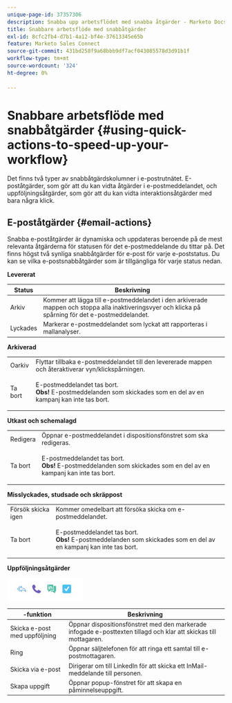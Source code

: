 ```yaml
---
unique-page-id: 37357306
description: Snabba upp arbetsflödet med snabba åtgärder - Marketo Docs - Produktdokumentation
title: Snabbare arbetsflöde med snabbåtgärder
exl-id: 8cfc2fb4-d7b1-4a12-bf4e-37613345e65b
feature: Marketo Sales Connect
source-git-commit: 431bd258f9a68bbb9df7acf043085578d3d91b1f
workflow-type: tm+mt
source-wordcount: '324'
ht-degree: 0%

---
```


# Snabbare arbetsflöde med snabbåtgärder {#using-quick-actions-to-speed-up-your-workflow}

Det finns två typer av snabbåtgärdskolumner i e-postrutnätet. E-poståtgärder, som gör att du kan vidta åtgärder i e-postmeddelandet, och uppföljningsåtgärder, som gör att du kan vidta interaktionsåtgärder med bara några klick.

## E-poståtgärder {#email-actions}

Snabba e-poståtgärder är dynamiska och uppdateras beroende på de mest relevanta åtgärderna för statusen för det e-postmeddelande du tittar på. Det finns högst två synliga snabbåtgärder för e-post för varje e-poststatus. Du kan se vilka e-postsnabbåtgärder som är tillgängliga för varje status nedan.

**Levererat**

| Status | Beskrivning |
|---|---|
| Arkiv | Kommer att lägga till e-postmeddelandet i den arkiverade mappen och stoppa alla inaktiveringsvyer och klicka på spårning för det e-postmeddelandet. |
| Lyckades | Markerar e-postmeddelandet som lyckat att rapporteras i mallanalyser. |

**Arkiverad**

<table> 
 <colgroup> 
  <col> 
  <col> 
 </colgroup> 
 <tbody> 
  <tr> 
   <td>Oarkiv</td> 
   <td>Flyttar tillbaka e-postmeddelandet till den levererade mappen och återaktiverar vyn/klickspårningen.</td> 
  </tr> 
  <tr> 
   <td>Ta bort</td> 
   <td><p>E-postmeddelandet tas bort.<br><strong>Obs!</strong> E-postmeddelanden som skickades som en del av en kampanj kan inte tas bort.</p></td> 
  </tr> 
 </tbody> 
</table>

**Utkast och schemalagd**

<table> 
 <colgroup> 
  <col> 
  <col> 
 </colgroup> 
 <tbody> 
  <tr> 
   <td>Redigera</td> 
   <td>Öppnar e-postmeddelandet i dispositionsfönstret som ska redigeras.</td> 
  </tr> 
  <tr> 
   <td>Ta bort</td> 
   <td><p>E-postmeddelandet tas bort.<br><strong>Obs!</strong> E-postmeddelanden som skickades som en del av en kampanj kan inte tas bort.</p></td> 
  </tr> 
 </tbody> 
</table>

**Misslyckades, studsade och skräppost**

<table> 
 <colgroup> 
  <col> 
  <col> 
 </colgroup> 
 <tbody> 
  <tr> 
   <td>Försök skicka igen</td> 
   <td>Kommer omedelbart att försöka skicka om e-postmeddelandet.</td> 
  </tr> 
  <tr> 
   <td>Ta bort</td> 
   <td><p>E-postmeddelandet tas bort.<br><strong>Obs!</strong> E-postmeddelanden som skickades som en del av en kampanj kan inte tas bort.</p></td> 
  </tr> 
 </tbody> 
</table>

**Uppföljningsåtgärder**

![](assets/using-quick-actions-to-speed-up-your-workflow-1.png)

|  -funktion | Beskrivning |
|---|---|
| Skicka e-post med uppföljning | Öppnar dispositionsfönstret med den markerade infogade e-posttexten tillagd och klar att skickas till mottagaren. |
| Ring | Öppnar säljtelefonen för att ringa ett samtal till e-postmottagaren. |
| Skicka via e-post | Dirigerar om till LinkedIn för att skicka ett InMail-meddelande till personen. |
| Skapa uppgift | Öppnar popup-fönstret för att skapa en påminnelseuppgift. |
